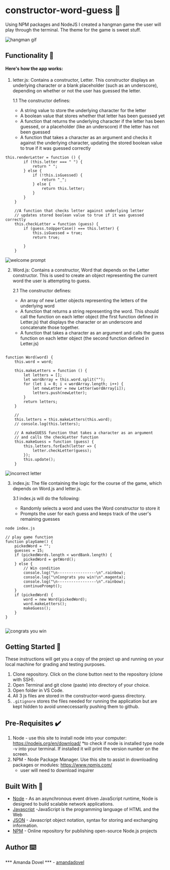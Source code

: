# constructor-word-guess 🍬

Using NPM packages and NodeJS I created a hangman game the user will play through the terminal. The theme for the game is sweet stuff. 

<img src="hangmangif.gif" alt="hangman gif">

## Functionality 💪

#### Here's how the app works: 
1. letter.js: Contains a constructor, Letter. This constructor displays an underlying character or a blank placeholder (such as an underscore), depending on whether or not the user has guessed the letter. 

    1.1 The constructor defines: 
    - A string value to store the underlying character for the letter
    - A boolean value that stores whether that letter has been guessed yet
    - A function that returns the underlying character if the letter has been guessed, or a placeholder (like an underscore) if the letter has not been guessed
    - A function that takes a character as an argument and checks it against the underlying character, updating the stored boolean value to true if it was guessed correctly

```
this.renderLetter = function () {
        if (this.letter === " ") {
            return " ";
        } else {
            if (!this.isGuessed) {
                return "_";
            } else {
                return this.letter;
            }
        }
    }

    //A function that checks letter against underlying letter  
    // updates stored boolean value to true if it was guessed correctly
    this.checkLetter = function (guess) {
        if (guess.toUpperCase() === this.letter) {
            this.isGuessed = true;
            return true;

        }
    }

```

<img src="welcomepic.png" alt="welcome prompt">

2. Word.js: Contains a constructor, Word that depends on the Letter constructor. This is used to create an object representing the current word the user is attempting to guess. 

    2.1 The constructor defines: 
    - An array of new Letter objects representing the letters of the underlying word
    - A function that returns a string representing the word. This should call the function on each letter object (the first function defined in Letter.js) that displays the character or an underscore and concatenate those together.
    - A function that takes a character as an argument and calls the guess function on each letter object (the second function defined in Letter.js)

```

function Word(word) {
    this.word = word;

    this.makeLetters = function () {
        let letters = [];
        let wordArray = this.word.split("");
        for (let i = 0; i < wordArray.length; i++) {
            let newLetter = new Letter(wordArray[i]);
            letters.push(newLetter);
        }
        return letters;
    }

    // 
    this.letters = this.makeLetters(this.word);
    // console.log(this.letters);

    // A makeGUESS function that takes a character as an argument
    // and calls the checkLetter function
    this.makeGuess = function (guess) {
        this.letters.forEach(letter => {
            letter.checkLetter(guess);
        });
        this.update();
    }

```

<img src="incorrect.png" alt="incorrect letter">

3. index.js: The file containing the logic for the course of the game, which depends on Word.js and letter.js. 
    
    3.1 index.js will do the following: 
    - Randomly selects a word and uses the Word constructor to store it
    - Prompts the user for each guess and keeps track of the user's remaining guesses

`node index.js`


```
// play game function
function playGame() {
    pickedWord = "";
    guesses = 15;
    if (pickedWords.length < wordBank.length) {
        pickedWord = getWord();
    } else {
        // Win condition
        console.log("\n-----------------\n".rainbow);
        console.log("\nCongrats you win!\n".magenta);
        console.log("\n-----------------\n".rainbow);
        continuePrompt();
    }
    if (pickedWord) {
        word = new Word(pickedWord);
        word.makeLetters();
        makeGuess();
    }
}


```
<img src="congrats.png" alt="congrats you win">


## Getting Started 🏁

These instructions will get you a copy of the project up and running on your local machine for grading and testing purposes. 

1. Clone repository. Click on the clone button next to the repository (clone with SSH). 
2. Open Terminal and git clone (paste) into directory of your choice. 
3. Open folder in VS Code. 
4. All 3 js files are stored in the constructor-word-guess directory.
5. `.gitignore` stores the files needed for running the application but are kept hidden to avoid unneccessarily pushing them to github. 

## Pre-Requisites ✔️

1. Node - use this site to install node into your computer: https://nodejs.org/en/download/
    *to check if node is installed type node -v into your terminal. If installed it will print the version number on the screen.
2. NPM - Node Package Manager. Use this site to assist in downloading packages or modules: https://www.npmjs.com/
    - user will need to download inquirer 


## Built With 🔧

* [Node](https://nodejs.org/en/download/) - As an asynchronous event driven JavaScript runtime, Node is designed to build scalable network applications. 
* [Javascript](https://www.javascript.com/) -JavaScript is the programming language of HTML and the Web
* [JSON](https://www.json.org/) - Javascript object notation, syntax for storing and exchanging information. 
* [NPM](https://www.npmjs.com/) - Online repository for publishing open-source Node.js projects


## Author ⌨️
*** Amanda Dovel *** - [amandadovel](https://github.com/amandadovel)
